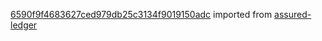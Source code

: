 [6590f9f4683627ced979db25c3134f9019150adc](https://github.com/insolar/assured-ledger/commit/6590f9f4683627ced979db25c3134f9019150adc) imported from [assured-ledger](https://github.com/insolar/assured-ledger)
